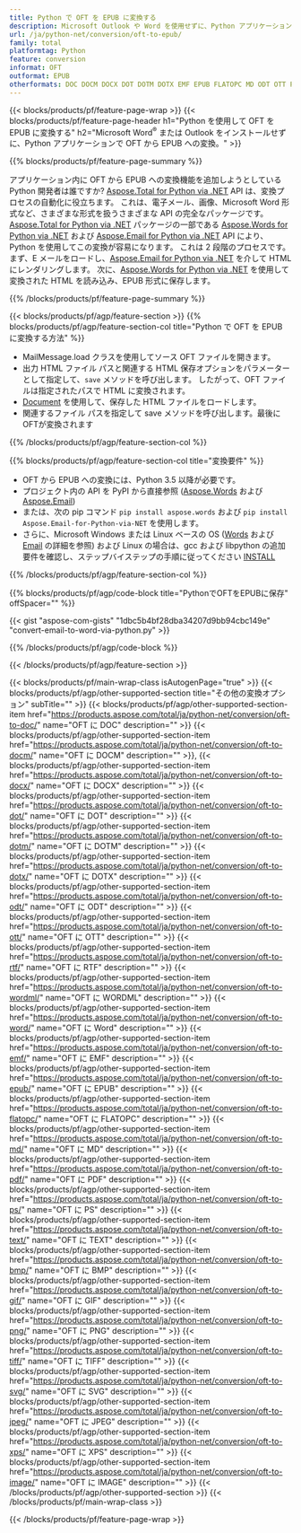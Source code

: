```yaml
---
title: Python で OFT を EPUB に変換する
description: Microsoft Outlook や Word を使用せずに、Python アプリケーションで OFT を EPUB に保存します。 
url: /ja/python-net/conversion/oft-to-epub/
family: total
platformtag: Python
feature: conversion
informat: OFT
outformat: EPUB
otherformats: DOC DOCM DOCX DOT DOTM DOTX EMF EPUB FLATOPC MD ODT OTT PCL PDF PS RTF TEXT WORD WORDML BMP GIF IMAGE JPEG TIFF PNG SVG XPS
---
```

{{< blocks/products/pf/feature-page-wrap >}}
{{< blocks/products/pf/feature-page-header h1="Python を使用して OFT を EPUB に変換する" h2="Microsoft Word<sup>&reg;</sup> または Outlook をインストールせずに、Python アプリケーションで OFT から EPUB への変換。" >}}

{{% blocks/products/pf/feature-page-summary %}}

アプリケーション内に OFT から EPUB への変換機能を追加しようとしている Python 開発者は誰ですか? [Aspose.Total for Python via .NET](https://products.aspose.com/total/python-net/) API は、変換プロセスの自動化に役立ちます。 これは、電子メール、画像、Microsoft Word 形式など、さまざまな形式を扱うさまざまな API の完全なパッケージです。 [Aspose.Total for Python via .NET](https://products.aspose.com/total/python-net/) パッケージの一部である [Aspose.Words for Python via .NET](https://products.aspose.com/words/python-net/) および [Aspose.Email for Python via .NET](https://products.aspose.com/email/python-net/) API により、Python を使用してこの変換が容易になります。 これは 2 段階のプロセスです。まず、E メールをロードし、[Aspose.Email for Python via .NET](https://products.aspose.com/email/python-net/) を介して HTML にレンダリングします。 次に、[Aspose.Words for Python via .NET](https://products.aspose.com/words/python-net/) を使用して変換された HTML を読み込み、EPUB 形式に保存します。

{{% /blocks/products/pf/feature-page-summary %}}

{{< blocks/products/pf/agp/feature-section >}}
{{% blocks/products/pf/agp/feature-section-col title="Python で OFT を EPUB に変換する方法" %}}

- MailMessage.load クラスを使用してソース OFT ファイルを開きます。
- 出力 HTML ファイル パスと関連する HTML 保存オプションをパラメーターとして指定して、`save` メソッドを呼び出します。 したがって、OFT ファイルは指定されたパスで HTML に変換されます。
- [Document](https://reference.aspose.com/words/python-net/aspose.words/document/) を使用して、保存した HTML ファイルをロードします。
- 関連するファイル パスを指定して save メソッドを呼び出します。最後にOFTが変換されます

{{% /blocks/products/pf/agp/feature-section-col %}}

{{% blocks/products/pf/agp/feature-section-col title="変換要件" %}}

- OFT から EPUB への変換には、Python 3.5 以降が必要です。
- プロジェクト内の API を PyPI から直接参照 ([Aspose.Words](https://pypi.org/project/aspose-words/) および [Aspose.Email](https://pypi.org/project/Aspose.Email-for-Python-via-NET/))
- または、次の pip コマンド ```pip install aspose.words``` および ```pip install Aspose.Email-for-Python-via-NET``` を使用します。 
- さらに、Microsoft Windows または Linux ベースの OS ([Words](https://docs.aspose.com/words/python-net/system-requirements/) および [Email](https://docs.aspose.com/email/python-net/system-requirements/) の詳細を参照) および Linux の場合は、gcc および libpython の追加要件を確認し、ステップバイステップの手順に従ってください [INSTALL](https://docs.aspose.com/words/python-net/installation/)
 

{{% /blocks/products/pf/agp/feature-section-col %}}

{{% blocks/products/pf/agp/code-block title="PythonでOFTをEPUBに保存" offSpacer="" %}}

{{< gist "aspose-com-gists" "1dbc5b4bf28dba34207d9bb94cbc149e" "convert-email-to-word-via-python.py" >}}

{{% /blocks/products/pf/agp/code-block %}}

{{< /blocks/products/pf/agp/feature-section >}}

{{< blocks/products/pf/main-wrap-class isAutogenPage="true" >}}
{{< blocks/products/pf/agp/other-supported-section title="その他の変換オプション" subTitle="" >}}
{{< blocks/products/pf/agp/other-supported-section-item href="https://products.aspose.com/total/ja/python-net/conversion/oft-to-doc/" name="OFT に DOC" description="" >}}
{{< blocks/products/pf/agp/other-supported-section-item href="https://products.aspose.com/total/ja/python-net/conversion/oft-to-docm/" name="OFT に DOCM" description="" >}},
{{< blocks/products/pf/agp/other-supported-section-item href="https://products.aspose.com/total/ja/python-net/conversion/oft-to-docx/" name="OFT に DOCX" description="" >}}
{{< blocks/products/pf/agp/other-supported-section-item href="https://products.aspose.com/total/ja/python-net/conversion/oft-to-dot/" name="OFT に DOT" description="" >}}
{{< blocks/products/pf/agp/other-supported-section-item href="https://products.aspose.com/total/ja/python-net/conversion/oft-to-dotm/" name="OFT に DOTM" description="" >}}
{{< blocks/products/pf/agp/other-supported-section-item href="https://products.aspose.com/total/ja/python-net/conversion/oft-to-dotx/" name="OFT に DOTX" description="" >}}
{{< blocks/products/pf/agp/other-supported-section-item href="https://products.aspose.com/total/ja/python-net/conversion/oft-to-odt/" name="OFT に ODT" description="" >}}
{{< blocks/products/pf/agp/other-supported-section-item href="https://products.aspose.com/total/ja/python-net/conversion/oft-to-ott/" name="OFT に OTT" description="" >}}
{{< blocks/products/pf/agp/other-supported-section-item href="https://products.aspose.com/total/ja/python-net/conversion/oft-to-rtf/" name="OFT に RTF" description="" >}}
{{< blocks/products/pf/agp/other-supported-section-item href="https://products.aspose.com/total/ja/python-net/conversion/oft-to-wordml/" name="OFT に WORDML" description="" >}}
{{< blocks/products/pf/agp/other-supported-section-item href="https://products.aspose.com/total/ja/python-net/conversion/oft-to-word/" name="OFT に Word" description="" >}}
{{< blocks/products/pf/agp/other-supported-section-item href="https://products.aspose.com/total/ja/python-net/conversion/oft-to-emf/" name="OFT に EMF" description="" >}}
{{< blocks/products/pf/agp/other-supported-section-item href="https://products.aspose.com/total/ja/python-net/conversion/oft-to-epub/" name="OFT に EPUB" description="" >}}
{{< blocks/products/pf/agp/other-supported-section-item href="https://products.aspose.com/total/ja/python-net/conversion/oft-to-flatopc/" name="OFT に FLATOPC" description="" >}}
{{< blocks/products/pf/agp/other-supported-section-item href="https://products.aspose.com/total/ja/python-net/conversion/oft-to-md/" name="OFT に MD" description="" >}}
{{< blocks/products/pf/agp/other-supported-section-item href="https://products.aspose.com/total/ja/python-net/conversion/oft-to-pdf/" name="OFT に PDF" description="" >}}
{{< blocks/products/pf/agp/other-supported-section-item href="https://products.aspose.com/total/ja/python-net/conversion/oft-to-ps/" name="OFT に PS" description="" >}}
{{< blocks/products/pf/agp/other-supported-section-item href="https://products.aspose.com/total/ja/python-net/conversion/oft-to-text/" name="OFT に TEXT" description="" >}}
{{< blocks/products/pf/agp/other-supported-section-item href="https://products.aspose.com/total/ja/python-net/conversion/oft-to-bmp/" name="OFT に BMP" description="" >}}
{{< blocks/products/pf/agp/other-supported-section-item href="https://products.aspose.com/total/ja/python-net/conversion/oft-to-gif/" name="OFT に GIF" description="" >}}
{{< blocks/products/pf/agp/other-supported-section-item href="https://products.aspose.com/total/ja/python-net/conversion/oft-to-png/" name="OFT に PNG" description="" >}}
{{< blocks/products/pf/agp/other-supported-section-item href="https://products.aspose.com/total/ja/python-net/conversion/oft-to-tiff/" name="OFT に TIFF" description="" >}}
{{< blocks/products/pf/agp/other-supported-section-item href="https://products.aspose.com/total/ja/python-net/conversion/oft-to-svg/" name="OFT に SVG" description="" >}}
{{< blocks/products/pf/agp/other-supported-section-item href="https://products.aspose.com/total/ja/python-net/conversion/oft-to-jpeg/" name="OFT に JPEG" description="" >}}
{{< blocks/products/pf/agp/other-supported-section-item href="https://products.aspose.com/total/ja/python-net/conversion/oft-to-xps/" name="OFT に XPS" description="" >}}
{{< blocks/products/pf/agp/other-supported-section-item href="https://products.aspose.com/total/ja/python-net/conversion/oft-to-image/" name="OFT に IMAGE" description="" >}}
{{< /blocks/products/pf/agp/other-supported-section >}}
{{< /blocks/products/pf/main-wrap-class >}}

{{< /blocks/products/pf/feature-page-wrap >}}